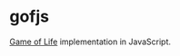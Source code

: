 # gofjs

[Game of Life](https://en.wikipedia.org/wiki/Conway%27s_Game_of_Life) implementation in JavaScript.

